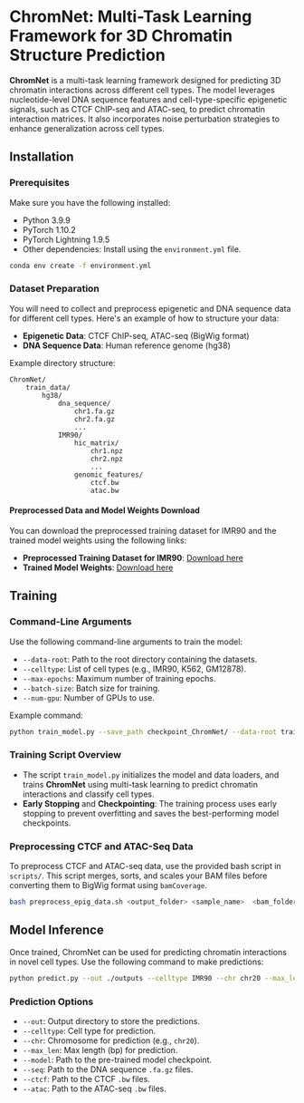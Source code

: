 # ChromNet: Multi-Task Learning Framework for 3D Chromatin Structure Prediction

**ChromNet** is a multi-task learning framework designed for predicting 3D chromatin interactions across different cell types. The model leverages nucleotide-level DNA sequence features and cell-type-specific epigenetic signals, such as CTCF ChIP-seq and ATAC-seq, to predict chromatin interaction matrices. It also incorporates noise perturbation strategies to enhance generalization across cell types.



## Installation

### Prerequisites

Make sure you have the following installed:

- Python 3.9.9
- PyTorch 1.10.2
- PyTorch Lightning 1.9.5
- Other dependencies: Install using the `environment.yml` file.

```bash
conda env create -f environment.yml
```

### Dataset Preparation

You will need to collect and preprocess epigenetic and DNA sequence data for different cell types. Here's an example of how to structure your data:

- **Epigenetic Data**: CTCF ChIP-seq, ATAC-seq (BigWig format)
- **DNA Sequence Data**: Human reference genome (hg38)

Example directory structure:

```text
ChromNet/
    train_data/
        hg38/
            dna_sequence/
                chr1.fa.gz
                chr2.fa.gz
                ...
            IMR90/
                hic_matrix/
                    chr1.npz
                    chr2.npz
                    ...
                genomic_features/
                    ctcf.bw
                    atac.bw
```

#### Preprocessed Data and Model Weights Download

You can download the preprocessed training dataset for IMR90 and the trained model weights using the following links:

- **Preprocessed Training Dataset for IMR90**: [Download here](https://drive.google.com/file/d/1qderzhKB9yQK2NmQrcVOYTjFLG2ycnkG/view?usp=drive_link)
- **Trained Model Weights**: [Download here](https://drive.google.com/file/d/1OG9VW8G_zjCO_a-IVuCU-juOsLfbch8r/view?usp=drive_link)

## Training

### Command-Line Arguments

Use the following command-line arguments to train the model:

- `--data-root`: Path to the root directory containing the datasets.
- `--celltype`: List of cell types (e.g., IMR90, K562, GM12878).
- `--max-epochs`: Maximum number of training epochs.
- `--batch-size`: Batch size for training.
- `--num-gpu`: Number of GPUs to use.

Example command:

```bash
python train_model.py --save_path checkpoint_ChromNet/ --data-root train_data/ --assembly hg38 --celltype IMR90 K562 IMR90_noise --num-gpu 1 --batch-size 4  --save-top-n 1
```

### Training Script Overview

- The script `train_model.py` initializes the model and data loaders, and trains **ChromNet** using multi-task learning to predict chromatin interactions and classify cell types.
- **Early Stopping** and **Checkpointing**: The training process uses early stopping to prevent overfitting and saves the best-performing model checkpoints.

### Preprocessing CTCF and ATAC-Seq Data

To preprocess CTCF and ATAC-seq data, use the provided bash script in `scripts/`. This script merges, sorts, and scales your BAM files before converting them to BigWig format using `bamCoverage`.

```bash
bash preprocess_epig_data.sh <output_folder> <sample_name>  <bam_folder>
```

## Model Inference

Once trained, ChromNet can be used for predicting chromatin interactions in novel cell types. Use the following command to make predictions:

```bash
python predict.py --out ./outputs --celltype IMR90 --chr chr20 --max_len 64444167 --model ./checkpoints/ChromNet_model_weights.ckpt --seq ./train_data/hg38/dna_sequence --ctcf ./train_data/hg38/IMR90/genomic_features/ctcf.bw --atac ./train_data/hg38/IMR90/genomic_features/atac.bw
```

### Prediction Options

- `--out`: Output directory to store the predictions.
- `--celltype`: Cell type for prediction.
- `--chr`: Chromosome for prediction (e.g., `chr20`).
- `--max_len`: Max length (bp) for prediction.
- `--model`: Path to the pre-trained model checkpoint.
- `--seq`: Path to the DNA sequence `.fa.gz` files.
- `--ctcf`: Path to the CTCF `.bw` files.
- `--atac`: Path to the ATAC-seq `.bw` files.